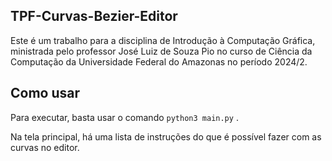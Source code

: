 ## TPF-Curvas-Bezier-Editor
Este é um trabalho para a disciplina de Introdução à Computação Gráfica, ministrada pelo professor José Luiz de Souza Pio no curso de Ciência da Computação da Universidade Federal do Amazonas no período 2024/2.

## Como usar

Para executar, basta usar o comando ```python3 main.py``` .

Na tela principal, há uma lista de instruções do que é possível fazer com as curvas no editor.
